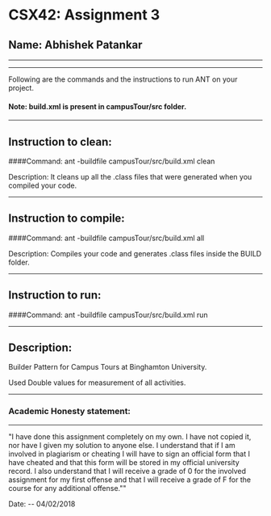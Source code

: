 # CSX42: Assignment 3
## Name: Abhishek Patankar

-----------------------------------------------------------------------
-----------------------------------------------------------------------


Following are the commands and the instructions to run ANT on your project.
#### Note: build.xml is present in campusTour/src folder.

-----------------------------------------------------------------------
## Instruction to clean:

####Command: ant -buildfile campusTour/src/build.xml clean

Description: It cleans up all the .class files that were generated when you
compiled your code.

-----------------------------------------------------------------------
## Instruction to compile:

####Command: ant -buildfile campusTour/src/build.xml all

Description: Compiles your code and generates .class files inside the BUILD folder.

-----------------------------------------------------------------------
## Instruction to run:

####Command: ant -buildfile campusTour/src/build.xml run


-----------------------------------------------------------------------
## Description:

Builder Pattern for Campus Tours at Binghamton University.

Used Double values for measurement of all activities.

-----------------------------------------------------------------------
### Academic Honesty statement:
-----------------------------------------------------------------------

"I have done this assignment completely on my own. I have not copied
it, nor have I given my solution to anyone else. I understand that if
I am involved in plagiarism or cheating I will have to sign an
official form that I have cheated and that this form will be stored in
my official university record. I also understand that I will receive a
grade of 0 for the involved assignment for my first offense and that I
will receive a grade of F for the course for any additional
offense.""

Date: -- 04/02/2018


